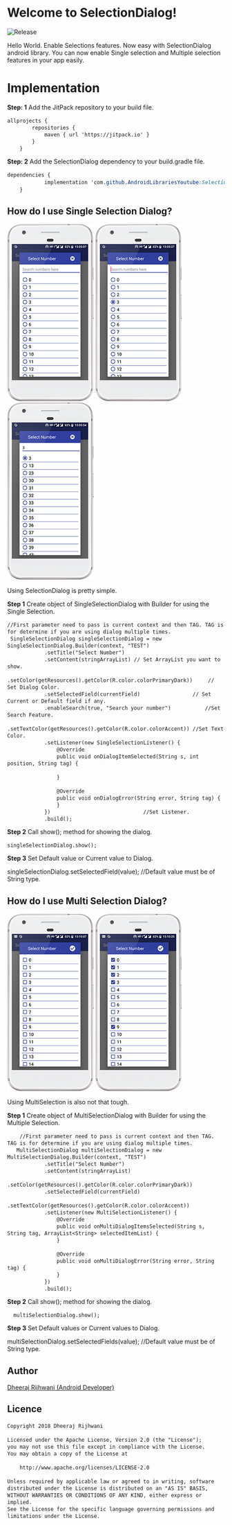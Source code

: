 # Welcome to SelectionDialog!

![Release](https://jitpack.io/v/AndroidLibrariesYoutube/SelectionDialog.svg)

Hello World. 
Enable Selections features. Now easy with SelectionDialog android library. You can now enable Single selection and Multiple selection features in your app easily.


# Implementation
**Step: 1**
  Add the JitPack repository to your build file.

 

    allprojects {
    		repositories {
    			maven { url 'https://jitpack.io' }
    		}
    	}
 **Step: 2**
  Add the SelectionDialog dependency to your build.gradle file.

```css
dependencies {
	        implementation 'com.github.AndroidLibrariesYoutube:SelectionDialog:1.0.2'
	}
```



## How do I use Single Selection Dialog?

![Screenshot 1](https://github.com/AndroidLibrariesYoutube/SelectionDialog/blob/master/screenshot1.png)
![Screenshot 2](https://github.com/AndroidLibrariesYoutube/SelectionDialog/blob/master/screenshot2.png)
![Screenshot 3](https://github.com/AndroidLibrariesYoutube/SelectionDialog/blob/master/screenshot3.png)

Using SelectionDialog is pretty simple.

**Step 1**
Create object of SingleSelectionDialog with Builder for using the Single Selection.

  

	//First parameter need to pass is current context and then TAG. TAG is for determine if you are using dialog multiple times.            
	 SingleSelectionDialog singleSelectionDialog = new SingleSelectionDialog.Builder(context, "TEST")
                .setTitle("Select Number")
                .setContent(stringArrayList) // Set ArrayList you want to show.
                .setColor(getResources().getColor(R.color.colorPrimaryDark))	 // Set Dialog Color.
                .setSelectedField(currentField)					// Set Current or Default field if any.
                .enableSearch(true, "Search your number")			//Set Search Feature.
                .setTextColor(getResources().getColor(R.color.colorAccent))	//Set Text Color.
                .setListener(new SingleSelectionListener() {
                    @Override
                    public void onDialogItemSelected(String s, int position, String tag) {
                       
                    }

                    @Override
                    public void onDialogError(String error, String tag) {
                    }
                })								//Set Listener.
                .build();
            
      
       
**Step 2**
Call show(); method for showing the dialog.    

    singleSelectionDialog.show();
    
 **Step 3**
 Set Default value or Current value to Dialog.

singleSelectionDialog.setSelectedField(value); //Default value must be of String type.


## How do I use Multi Selection Dialog?

![Screenshot 4](https://github.com/AndroidLibrariesYoutube/SelectionDialog/blob/master/screenshot4.png)
![Screenshot 5](https://github.com/AndroidLibrariesYoutube/SelectionDialog/blob/master/screenshot5.png)

Using MultiSelection is also not that tough.

**Step 1**
Create object of MultiSelectionDialog with Builder for using the Multiple Selection.

  

      	//First parameter need to pass is current context and then TAG. TAG is for determine if you are using dialog multiple times.            
	   MultiSelectionDialog multiSelectionDialog = new MultiSelectionDialog.Builder(context, "TEST")
                .setTitle("Select Number")
                .setContent(stringArrayList)
                .setColor(getResources().getColor(R.color.colorPrimaryDark))
                .setSelectedField(currentField)
                .setTextColor(getResources().getColor(R.color.colorAccent))
                .setListener(new MultiSelectionListener() {
                    @Override
                    public void onMultiDialogItemsSelected(String s, String tag, ArrayList<String> selectedItemList) {
                    }

                    @Override
                    public void onMultiDialogError(String error, String tag) {
                    }
                })
                .build();


**Step 2**
Call show(); method for showing the dialog.    

      multiSelectionDialog.show();

 **Step 3**
 Set Default values or Current values to Dialog.

multiSelectionDialog.setSelectedFields(value); //Default value must be of String type.

## Author
[Dheeraj Rijhwani (Android Developer)](https://www.youtube.com/channel/UCEhHMXJs1V4mXGfJ4pSWaoA)

## Licence

```
Copyright 2018 Dheeraj Rijhwani

Licensed under the Apache License, Version 2.0 (the "License");
you may not use this file except in compliance with the License.
You may obtain a copy of the License at

    http://www.apache.org/licenses/LICENSE-2.0

Unless required by applicable law or agreed to in writing, software
distributed under the License is distributed on an "AS IS" BASIS,
WITHOUT WARRANTIES OR CONDITIONS OF ANY KIND, either express or implied.
See the License for the specific language governing permissions and
limitations under the License.


